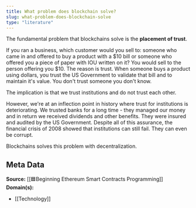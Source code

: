 ```yaml
---
title: What problem does blockchain solve?
slug: what-problem-does-blockchain-solve
type: "literature"
---
```


The fundamental problem that blockchains solve is the **placement of trust**.

If you ran a business, which customer would you sell to: someone who came in and offered to buy a product with a $10 bill or someone who offered you a piece of paper with IOU written on it? You would sell to the person offering you $10. The reason is trust. When someone buys a product using dollars, you trust the US Government to validate that bill and to maintain it's value. You don't trust someone you don't know.

The implication is that we trust institutions and do not trust each other.

However, we're at an inflection point in history where trust for institutions is deteriorating. We trusted banks for a long time - they managed our money and in return we received dividends and other benefits. They were insured and audited by the US Government. Despite all of this assurance, the financial crisis of 2008 showed that institutions can still fail. They can even be corrupt.

Blockchains solves this problem with decentralization.


## Meta Data

**Source:** [[🟦Beginning Ethereum Smart Contracts Programming]]
**Domain(s):**
- [[Technology]]
